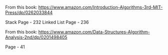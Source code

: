 From this book:
https://www.amazon.com/Introduction-Algorithms-3rd-MIT-Press/dp/0262033844

Stack Page - 232 
Linked List Page - 236

From this book: 
https://www.amazon.com/Data-Structures-Algorithm-Analysis-2nd/dp/0201498405

Page - 41

